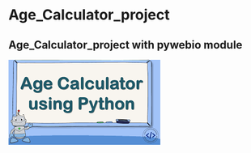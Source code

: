 # Age_Calculator_project
## Age_Calculator_project with  pywebio module
![](https://github.com/AbdulrahmanElsharef/Age_Calculator_project/blob/main/images.png)
